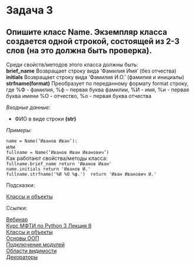 <h1 >Задача 3</h1>
<h2>Опишите класс Name. Экземпляр класса создается одной строкой, состоящей из 2-3 слов (на это должна быть проверка).</h2>
<div class="example">
Среди свойств/методов этого класса должны быть:<br>
<strong>brief_name</strong> Возвращает строку вида ‘Фамилия Имя’ (без отчества)<br>
<strong>initials</strong> Возвращает строку вида ‘Фамилия И.О.’ (фамилия и инициалы)<br>
<strong>strfname(format)</strong> Преобразует по переданному формату format строку, где
%Ф - фамилия, %ф – первая буква фамилии,
    %И - имя, %и - первая буква имени
    %О - отчество, %о - первая буква отчества<br>
</div>
<p><i>Входные данные:</i></p>
<ul><li> ФИО в виде строки <strong>(str)</strong></li></ul>
<p><i>Примеры:</i></p>
<div class="example">
    <code>name = Name(‘Иванов Иван’):</code> <br>
    или <br>
    <code>fullname = Name(‘Иванов Иван Иванович’)</code> <br>
    Как работают свойства/методы класса: <br>
    <code>fullname.brief_name return 'Иванов Иван'</code> <br>
    <code>name.initials return 'Иванов И.'</code> <br>
    <code>fullname.strfname('%И %О %ф.')  return 'Иван Иванович И.'</code> <br>

</div>
<p>Подсказки:</p>
<div class="hint">
    <a href="https://pythonru.com/osnovy/klass-i-obekt-v-python">Классы и объекты</a>
</div>
<p>Ссылки:</p>
<a href="https://online.sbis.ru/shared/disk/cc167bcb-96f1-4238-914c-c9023f65851a">Вебинар</a>
<br>
<a href="https://youtu.be/1dpEusFf_xI">Курс МФТИ по Python 3 Лекция 8</a>
<br>
<a href="https://pythonru.com/osnovy/klass-i-obekt-v-python">Классы и объекты</a>
<br>
<a href="https://python-scripts.com/object-oriented-programming-in-python">Основы ООП</a>
<br>
<a href="https://pythonworld.ru/osnovy/rabota-s-modulyami-sozdanie-podklyuchenie-instrukciyami-import-i-from.html">Подключение модулей</a>
<br>
<a href="https://python-scripts.com/scope">Области видимости</a>
<br>
<a href="https://pythonworld.ru/osnovy/dekoratory.html">Декораторы</a>
